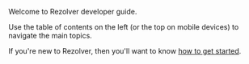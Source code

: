 Welcome to Rezolver developer guide.

Use the table of contents on the left (or the top on mobile devices) to navigate the main topics.

If you're new to Rezolver, then you'll want to know [how to get started](basic-usage/getting-started.md).